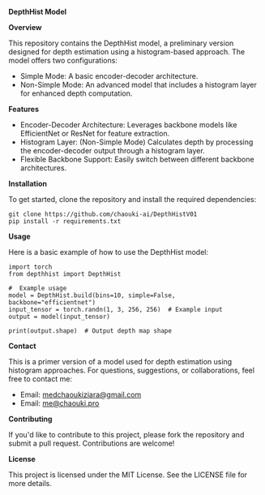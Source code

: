 **DepthHist Model**

**Overview**

This repository contains the DepthHist model, a preliminary version designed for depth estimation using a histogram-based approach. The model offers two configurations:

*  Simple Mode: A basic encoder-decoder architecture.
*  Non-Simple Mode: An advanced model that includes a histogram layer for enhanced depth computation.

**Features**
- Encoder-Decoder Architecture: Leverages backbone models like  EfficientNet or ResNet for feature extraction.
- Histogram Layer: (Non-Simple Mode) Calculates depth by processing the encoder-decoder output through a histogram layer.
- Flexible Backbone Support: Easily switch between different backbone architectures.

**Installation**

To get started, clone the repository and install the required dependencies:


    git clone https://github.com/chaouki-ai/DepthHistV01
    pip install -r requirements.txt


**Usage**

Here is a basic example of how to use the DepthHist model:


    import torch
    from depthhist import DepthHist

    #  Example usage
    model = DepthHist.build(bins=10, simple=False, backbone="efficientnet")
    input_tensor = torch.randn(1, 3, 256, 256)  # Example input
    output = model(input_tensor)

    print(output.shape)  # Output depth map shape

**Contact**

This is a primer version of a model used for depth estimation using histogram approaches. For questions, suggestions, or collaborations, feel free to contact me:

- Email: medchaoukiziara@gmail.com
- Email: me@chaouki.pro

**Contributing**

If you'd like to contribute to this project, please fork the repository and submit a pull request. Contributions are welcome!

**License**

This project is licensed under the MIT License. See the LICENSE file for more details.

